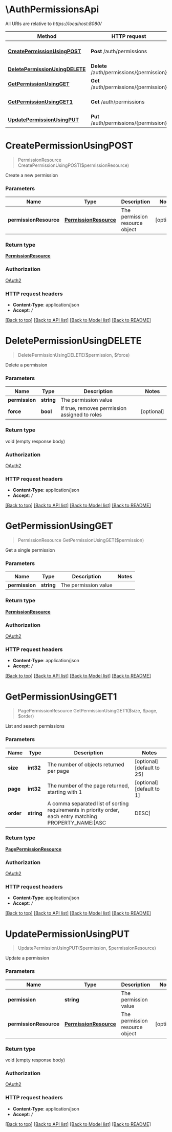 # \AuthPermissionsApi

All URIs are relative to *https://localhost:8080/*

Method | HTTP request | Description
------------- | ------------- | -------------
[**CreatePermissionUsingPOST**](AuthPermissionsApi.md#CreatePermissionUsingPOST) | **Post** /auth/permissions | Create a new permission
[**DeletePermissionUsingDELETE**](AuthPermissionsApi.md#DeletePermissionUsingDELETE) | **Delete** /auth/permissions/{permission} | Delete a permission
[**GetPermissionUsingGET**](AuthPermissionsApi.md#GetPermissionUsingGET) | **Get** /auth/permissions/{permission} | Get a single permission
[**GetPermissionUsingGET1**](AuthPermissionsApi.md#GetPermissionUsingGET1) | **Get** /auth/permissions | List and search permissions
[**UpdatePermissionUsingPUT**](AuthPermissionsApi.md#UpdatePermissionUsingPUT) | **Put** /auth/permissions/{permission} | Update a permission


# **CreatePermissionUsingPOST**
> PermissionResource CreatePermissionUsingPOST($permissionResource)

Create a new permission


### Parameters

Name | Type | Description  | Notes
------------- | ------------- | ------------- | -------------
 **permissionResource** | [**PermissionResource**](PermissionResource.md)| The permission resource object | [optional] 

### Return type

[**PermissionResource**](PermissionResource.md)

### Authorization

[OAuth2](../README.md#OAuth2)

### HTTP request headers

 - **Content-Type**: application/json
 - **Accept**: */*

[[Back to top]](#) [[Back to API list]](../README.md#documentation-for-api-endpoints) [[Back to Model list]](../README.md#documentation-for-models) [[Back to README]](../README.md)

# **DeletePermissionUsingDELETE**
> DeletePermissionUsingDELETE($permission, $force)

Delete a permission


### Parameters

Name | Type | Description  | Notes
------------- | ------------- | ------------- | -------------
 **permission** | **string**| The permission value | 
 **force** | **bool**| If true, removes permission assigned to roles | [optional] 

### Return type

void (empty response body)

### Authorization

[OAuth2](../README.md#OAuth2)

### HTTP request headers

 - **Content-Type**: application/json
 - **Accept**: */*

[[Back to top]](#) [[Back to API list]](../README.md#documentation-for-api-endpoints) [[Back to Model list]](../README.md#documentation-for-models) [[Back to README]](../README.md)

# **GetPermissionUsingGET**
> PermissionResource GetPermissionUsingGET($permission)

Get a single permission


### Parameters

Name | Type | Description  | Notes
------------- | ------------- | ------------- | -------------
 **permission** | **string**| The permission value | 

### Return type

[**PermissionResource**](PermissionResource.md)

### Authorization

[OAuth2](../README.md#OAuth2)

### HTTP request headers

 - **Content-Type**: application/json
 - **Accept**: */*

[[Back to top]](#) [[Back to API list]](../README.md#documentation-for-api-endpoints) [[Back to Model list]](../README.md#documentation-for-models) [[Back to README]](../README.md)

# **GetPermissionUsingGET1**
> PagePermissionResource GetPermissionUsingGET1($size, $page, $order)

List and search permissions


### Parameters

Name | Type | Description  | Notes
------------- | ------------- | ------------- | -------------
 **size** | **int32**| The number of objects returned per page | [optional] [default to 25]
 **page** | **int32**| The number of the page returned, starting with 1 | [optional] [default to 1]
 **order** | **string**| A comma separated list of sorting requirements in priority order, each entry matching PROPERTY_NAME:[ASC|DESC] | [optional] [default to permission:ASC]

### Return type

[**PagePermissionResource**](Page«PermissionResource».md)

### Authorization

[OAuth2](../README.md#OAuth2)

### HTTP request headers

 - **Content-Type**: application/json
 - **Accept**: */*

[[Back to top]](#) [[Back to API list]](../README.md#documentation-for-api-endpoints) [[Back to Model list]](../README.md#documentation-for-models) [[Back to README]](../README.md)

# **UpdatePermissionUsingPUT**
> UpdatePermissionUsingPUT($permission, $permissionResource)

Update a permission


### Parameters

Name | Type | Description  | Notes
------------- | ------------- | ------------- | -------------
 **permission** | **string**| The permission value | 
 **permissionResource** | [**PermissionResource**](PermissionResource.md)| The permission resource object | [optional] 

### Return type

void (empty response body)

### Authorization

[OAuth2](../README.md#OAuth2)

### HTTP request headers

 - **Content-Type**: application/json
 - **Accept**: */*

[[Back to top]](#) [[Back to API list]](../README.md#documentation-for-api-endpoints) [[Back to Model list]](../README.md#documentation-for-models) [[Back to README]](../README.md)

